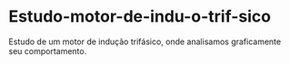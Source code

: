 # Estudo-motor-de-indu-o-trif-sico
Estudo de um motor de indução trifásico, onde analisamos graficamente seu comportamento.

